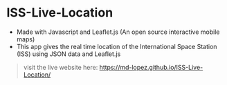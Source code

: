# ISS-Live-Location
- Made with Javascript and Leaflet.js (An open source interactive mobile maps)
- This app gives the real time location of the International Space Station (ISS) using JSON data and Leaflet.js
> visit the live website here: https://md-lopez.github.io/ISS-Live-Location/
